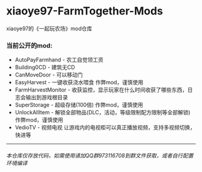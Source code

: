 # xiaoye97-FarmTogether-Mods
xiaoye97的《一起玩农场》mod仓库

### 当前公开的mod:
- AutoPayFarmhand - 农工自觉领工资
- Building0CD - 建筑无CD
- CanMoveDoor - 可以移动门
- EasyHarvest - 一键收获浇水喂食 作弊mod，谨慎使用
- FarmHarvestMonitor - 收获监控，显示玩家在什么时间收获了哪些东西，日志会输出到游戏根目录
- SuperStorage - 超级存储(100倍) 作弊mod，谨慎使用
- UnlockAllItem - 解锁全部物品(DLC，活动，等级限制配方限制等全部解锁) 作弊mod，谨慎使用
- VedioTV - 视频电视 让游戏内的电视柜可以真正播放视频，支持多视频切换，快进等

------------

###### 本仓库仅存放代码，如需使用请加QQ群973116708到群文件获取，或者自行配置环境编译
